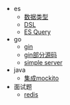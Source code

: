 <!-- _sidebar.md -->

* es
  * [数据类型](docs/elk/Field%20data%20types.md)
  * [DSL](docs/elk/DSL实践.md)
  * [ES Query](docs/elk/ES%20query.md)
* go
  * [gin](docs/go/gin/gin.md) <!--注意这里是相对路径-->
  * [gin部分源码](docs/go/gin/code.md)
  * [simple server](docs/go/gin/simple_server.md)
* java
  * [集成mockito](docs/java/springboot-%E9%9B%86%E6%88%90mockito.md)
* 面试题
  * [redis](docs/%E9%9D%A2%E8%AF%95%E9%A2%98/Redis%E9%9D%A2%E8%AF%95%E9%A2%98%E6%B1%87%E6%80%BB.md)